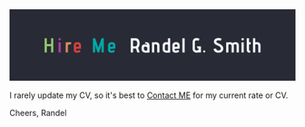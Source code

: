 <a href="https://github.com/RGSSoftware/HireMe">
<img src="https://github.com/RGSSoftware/HireMe/blob/master/HireMeBanner.png" >
</a>

I rarely update my CV, so it's best to [Contact ME](rs@randelsmith.com) for my current rate or CV.

Cheers,
Randel
